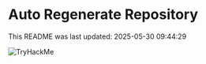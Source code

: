 # Auto Regenerate Repository

This README was last updated: 2025-05-30 09:44:29

 ![TryHackMe](https://tryhackme.com/badge/533634)